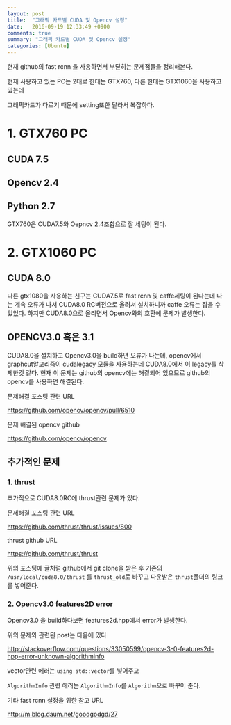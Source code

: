 ```yaml
---
layout: post
title:  "그래픽 카드별 CUDA 및 Opencv 설정"
date:   2016-09-19 12:33:49 +0900
comments: true
summary: "그래픽 카드별 CUDA 및 Opencv 설정"
categories: [Ubuntu]
---
```


현재 github의 fast rcnn 을 사용하면서 부딛히는 문제점들을 정리해본다.

현재 사용하고 있는 PC는 2대로 한대는 GTX760, 다른 한대는 GTX1060을 사용하고 있는데

그래픽카드가 다르기 때문에 setting또한 달라서 복잡하다. 

# 1. GTX760 PC

## CUDA 7.5

## Opencv 2.4

## Python 2.7

GTX760은 CUDA7.5와 Oepncv 2.4조합으로 잘 세팅이 된다. 

# 2. GTX1060 PC

## CUDA 8.0

다른 gtx1080을 사용하는 친구는 CUDA7.5로 fast rcnn 및 caffe세팅이 된다는데 나는 계속 오류가 나서 CUDA8.0 RC버전으로 올려서 설치하니까 caffe 오류는 잡을 수 있었다. 하지만 CUDA8.0으로 올리면서 Opencv와의 호환에 문제가 발생한다.

## OPENCV3.0 혹은 3.1

CUDA8.0을 설치하고 Opencv3.0을 build하면 오류가 나는데, opencv에서 graphcut알고리즘이 cudalegacy 모듈을 사용하는데 CUDA8.0에서 이 legacy를 삭제한것 같다. 현재 이 문제는 github의 opencv에는 해결되어 있으므로 github의 opencv를 사용하면 해결된다. 

문제해결 포스팅 관련 URL

<https://github.com/opencv/opencv/pull/6510>
 
문제 해결된 opencv github

<https://github.com/opencv/opencv>


## 추가적인 문제

### 1. thrust

추가적으로 CUDA8.0RC에 thrust관련 문제가 있다. 

문제해결 포스팅 관련 URL

<https://github.com/thrust/thrust/issues/800>

thrust github URL

<https://github.com/thrust/thrust>

위의 포스팅에 글처럼 github에서 git clone을 받은 후 기존의 `/usr/local/cuda8.0/thrust` 를 `thrust_old`로 바꾸고 다운받은 `thrust`폴더의 링크를 넣어준다. 

### 2. Opencv3.0 features2D error

Opencv3.0 을 build하다보면 features2d.hpp에서 error가 발생한다. 

위의 문제와 관련된 post는 다음에 있다

<http://stackoverflow.com/questions/33050599/opencv-3-0-features2d-hpp-error-unknown-algorithminfo>

vector관련 에러는 `using std::vector`를 넣어주고

`AlgorithmInfo` 관련 에러는 `AlgorithmInfo`를 `Algorithm`으로 바꾸어 준다. 




기타 fast rcnn 설정을 위한 참고 URL

<http://m.blog.daum.net/goodgodgd/27>

